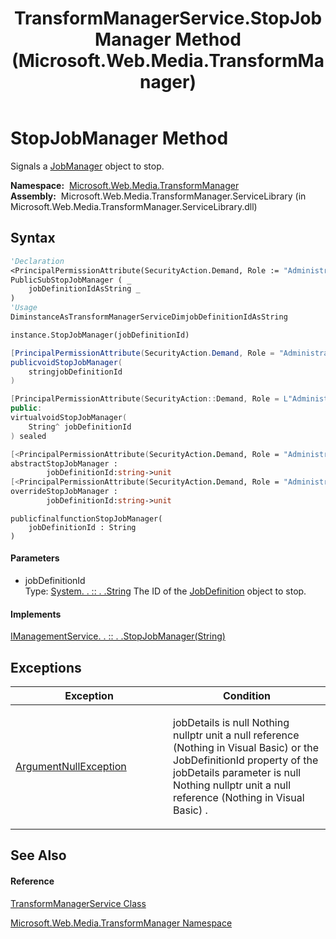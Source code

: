 ﻿---
title: TransformManagerService.StopJobManager Method  (Microsoft.Web.Media.TransformManager)
TOCTitle: StopJobManager Method
ms:assetid: M:Microsoft.Web.Media.TransformManager.TransformManagerService.StopJobManager(System.String)
ms:mtpsurl: https://msdn.microsoft.com/en-us/library/microsoft.web.media.transformmanager.transformmanagerservice.stopjobmanager(v=VS.90)
ms:contentKeyID: 35520893
ms.date: 06/14/2012
mtps_version: v=VS.90
f1_keywords:
- Microsoft.Web.Media.TransformManager.TransformManagerService.StopJobManager
dev_langs:
- CSharp
- JScript
- VB
- FSharp
- c++
api_location:
- Microsoft.Web.Media.TransformManager.ServiceLibrary.dll
api_name:
- Microsoft.Web.Media.TransformManager.TransformManagerService.StopJobManager
api_type:
- Managed
topic_type:
- apiref
- kbSyntax
product_family_name: VS
ROBOTS: INDEX,FOLLOW
---

# StopJobManager Method

Signals a [JobManager](jobmanager-class-microsoft-web-media-transformmanager.md) object to stop.

**Namespace:**  [Microsoft.Web.Media.TransformManager](microsoft-web-media-transformmanager-namespace.md)  
**Assembly:**  Microsoft.Web.Media.TransformManager.ServiceLibrary (in Microsoft.Web.Media.TransformManager.ServiceLibrary.dll)

## Syntax

``` vb
'Declaration
<PrincipalPermissionAttribute(SecurityAction.Demand, Role := "Administrators")> _
PublicSubStopJobManager ( _
    jobDefinitionIdAsString _
)
'Usage
DiminstanceAsTransformManagerServiceDimjobDefinitionIdAsString

instance.StopJobManager(jobDefinitionId)
```

``` csharp
[PrincipalPermissionAttribute(SecurityAction.Demand, Role = "Administrators")]
publicvoidStopJobManager(
    stringjobDefinitionId
)
```

``` c++
[PrincipalPermissionAttribute(SecurityAction::Demand, Role = L"Administrators")]
public:
virtualvoidStopJobManager(
    String^ jobDefinitionId
) sealed
```

``` fsharp
[<PrincipalPermissionAttribute(SecurityAction.Demand, Role = "Administrators")>]
abstractStopJobManager : 
        jobDefinitionId:string->unit 
[<PrincipalPermissionAttribute(SecurityAction.Demand, Role = "Administrators")>]
overrideStopJobManager : 
        jobDefinitionId:string->unit
```

``` jscript
publicfinalfunctionStopJobManager(
    jobDefinitionId : String
)
```

#### Parameters

  - jobDefinitionId  
    Type: [System. . :: . .String](https://msdn.microsoft.com/en-us/library/s1wwdcbf\(v=vs.90\))  
    The ID of the [JobDefinition](jobdefinition-class-microsoft-web-media-transformmanager.md) object to stop.  

#### Implements

[IManagementService. . :: . .StopJobManager(String)](imanagementservice-stopjobmanager-method-microsoft-web-media-transformmanager.md)  

## Exceptions

<table>
<colgroup>
<col style="width: 50%" />
<col style="width: 50%" />
</colgroup>
<thead>
<tr class="header">
<th>Exception</th>
<th>Condition</th>
</tr>
</thead>
<tbody>
<tr class="odd">
<td><a href="https://msdn.microsoft.com/en-us/library/27426hcy(v=vs.90)">ArgumentNullException</a></td>
<td><p>jobDetails is null Nothing nullptr unit a null reference (Nothing in Visual Basic) or the JobDefinitionId property of the jobDetails parameter is null Nothing nullptr unit a null reference (Nothing in Visual Basic) .</p></td>
</tr>
</tbody>
</table>


## See Also

#### Reference

[TransformManagerService Class](transformmanagerservice-class-microsoft-web-media-transformmanager.md)

[Microsoft.Web.Media.TransformManager Namespace](microsoft-web-media-transformmanager-namespace.md)


